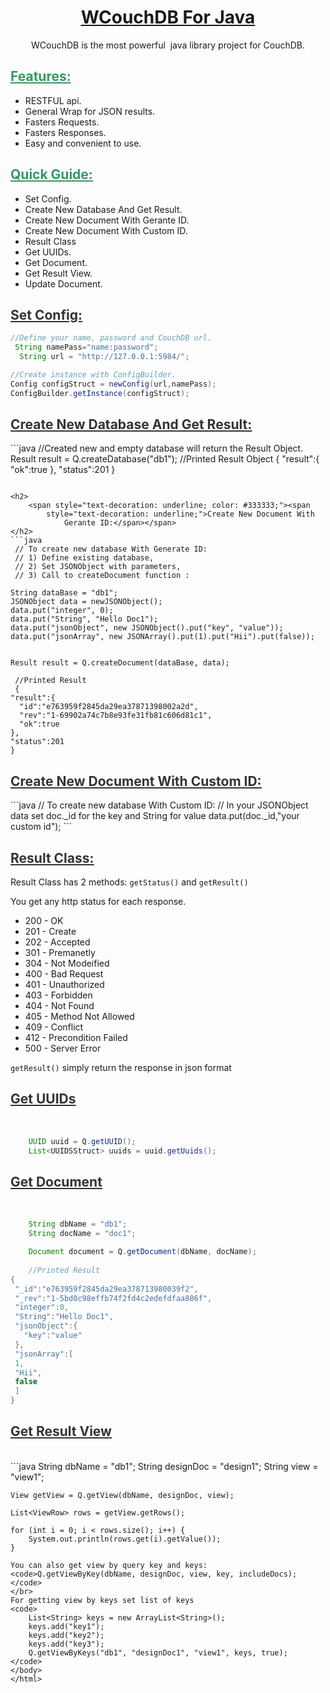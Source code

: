 <html>
<head>
<meta http-equiv="content-type" content="text/html; charset=UTF-8">



</head>

<h1 style="text-align: center;">
	<span style="text-decoration: underline;">WCouchDB For Java</span>
</h1>
<p style="text-align: center;">WCouchDB is the most powerful
	&nbsp;java library project for CouchDB.</p>
<h2>
	<span style="text-decoration: underline; color: #339966;">Features:</span>
</h2>
<ul>
	<li>RESTFUL api.</li>
	<li>General Wrap for JSON results.</li>
	<li>Fasters Requests.</li>
	<li>Fasters Responses.</li>
	<li>Easy and convenient to use.</li>
</ul>
<h2>
	<span style="text-decoration: underline;"><span
		style="color: #339966; text-decoration: underline;">Quick
			Guide:</span></span>
</h2>
<ul>
	<li>Set Config.</li>
	<li>Create New Database And Get Result.</li>
	<li>Create New Document With Gerante ID.</li>
	<li>Create New Document With Custom ID.</li>
	<li>Result Class</li>
	<li>Get UUIDs.</li>
	<li>Get Document.</li>
	<li>Get Result View.</li>
	<li>Update Document.</li>
</ul>
<h2>
	<span style="text-decoration: underline; color: #333333;"><span
		style="text-decoration: underline;">Set Config:</span></span>
</h2>

```java 
//Define your name, password and CouchDB url.
 String namePass="name:password";
  String url = "http://127.0.0.1:5984/";

//Create instance with ConfigBuilder. 
Config configStruct = newConfig(url,namePass); 
ConfigBuilder.getInstance(configStruct); 
```
<h2>
	<span style="text-decoration: underline; color: #333333;"><span
		style="text-decoration: underline;">Create New Database And Get
			Result:</span></span>
</h2>
```java
 //Created new and empty database will return the Result Object.
Result result = Q.createDatabase("db1"); 
//Printed Result Object 
{
"result":{
  "ok":true
},
"status":201
}

```

<h2>
	<span style="text-decoration: underline; color: #333333;"><span
		style="text-decoration: underline;">Create New Document With
			Gerante ID:</span></span>
</h2>
```java 
 // To create new database With Generate ID:
 // 1) Define existing database,
 // 2) Set JSONObject with parameters,
 // 3) Call to createDocument function :

String dataBase = "db1";
JSONObject data = newJSONObject(); 
data.put("integer", 0); 
data.put("String", "Hello Doc1");
data.put("jsonObject", new JSONObject().put("key", "value"));
data.put("jsonArray", new JSONArray().put(1).put("Hii").put(false));


Result result = Q.createDocument(dataBase, data);

 //Printed Result 
 {
"result":{
  "id":"e763959f2845da29ea37871398002a2d",
  "rev":"1-69902a74c7b8e93fe31fb81c606d81c1",
  "ok":true
},
"status":201
}
```

<h2>
	<span style="text-decoration: underline; color: #333333;"><span
		style="text-decoration: underline;">Create New Document With
			Custom ID:</span></span>
</h2>
```java 
// To create new database With Custom ID: 
// In your JSONObject data set doc._id for the key and String for value 
data.put(doc._id,"your custom id"); 
```

<h2>
	<span style="text-decoration: underline; color: #333333;"><span
		style="text-decoration: underline;">Result Class:</span></span>
</h2>

Result Class has 2 methods:
	<code>getStatus()</code>
	and
	<code>getResult()</code></br>
	
You get any http status for each response.</br>

<ul>
	<li>200 - OK</li>
	<li>201 - Create</li>
	<li>202 - Accepted</li>
	<li>301 - Premanetly</li>
	<li>304 - Not Modeified</li>
	<li>400 - Bad Request</li>
	<li>401 - Unauthorized</li>
	<li>403 - Forbidden</li>
	<li>404 - Not Found</li>
	<li>405 - Method Not Allowed</li>
	<li>409 - Conflict</li>
	<li>412 - Precondition Failed</li>
	<li>500 - Server Error</li>

</ul>
<code>getResult()</code> simply return the response in json format</br>

<h2>
	<span style="text-decoration: underline; color: #333333;"><span
		style="text-decoration: underline;">Get UUIDs</span></span>
</h2>
</br>

```java 
    UUID uuid = Q.getUUID();
	List<UUIDSStruct> uuids = uuid.getUuids();
```

	
<h2>
	<span style="text-decoration: underline; color: #333333;"><span
		style="text-decoration: underline;">Get Document</span></span>
</h2>
</br>

```java 
    String dbName = "db1";
    String docName = "doc1";

	Document document = Q.getDocument(dbName, docName);
	
	//Printed Result
{
 "_id":"e763959f2845da29ea378713980039f2",
 "_rev":"1-5bd0c98effb74f2fd4c2edefdfaa886f",
 "integer":0,
 "String":"Hello Doc1",
 "jsonObject":{
   "key":"value"
 },
 "jsonArray":[
 1,
 "Hii",
 false
 ]
}
```
<h2>
	<span style="text-decoration: underline; color: #333333;"><span
		style="text-decoration: underline;">Get Result View</span></span>
</h2>
</br>
```java 
    String dbName = "db1";
	String designDoc = "design1";
	String view = "view1";

	View getView = Q.getView(dbName, designDoc, view);

	List<ViewRow> rows = getView.getRows();

	for (int i = 0; i < rows.size(); i++) {
	    System.out.println(rows.get(i).getValue());
	}

```
You can also get view by query key and keys:
<code>Q.getViewByKey(dbName, designDoc, view, key, includeDocs);
</code>
</br>
For getting view by keys set list of keys
<code>
    List<String> keys = new ArrayList<String>();
	keys.add("key1");
	keys.add("key2");
	keys.add("key3");
	Q.getViewByKeys("db1", "designDoc1", "view1", keys, true);
</code>
</body>
</html>
